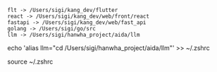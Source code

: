 ```
flt -> /Users/sigi/kang_dev/flutter
react -> /Users/sigi/kang_dev/web/front/react
fastapi -> /Users/sigi/kang_dev/web/fast_api
golang -> /Users/sigi/go/src
llm -> /Users/sigi/hanwha_project/aida/llm
```





echo 'alias llm="cd /Users/sigi/hanwha_project/aida/llm"' >> ~/.zshrc

source ~/.zshrc